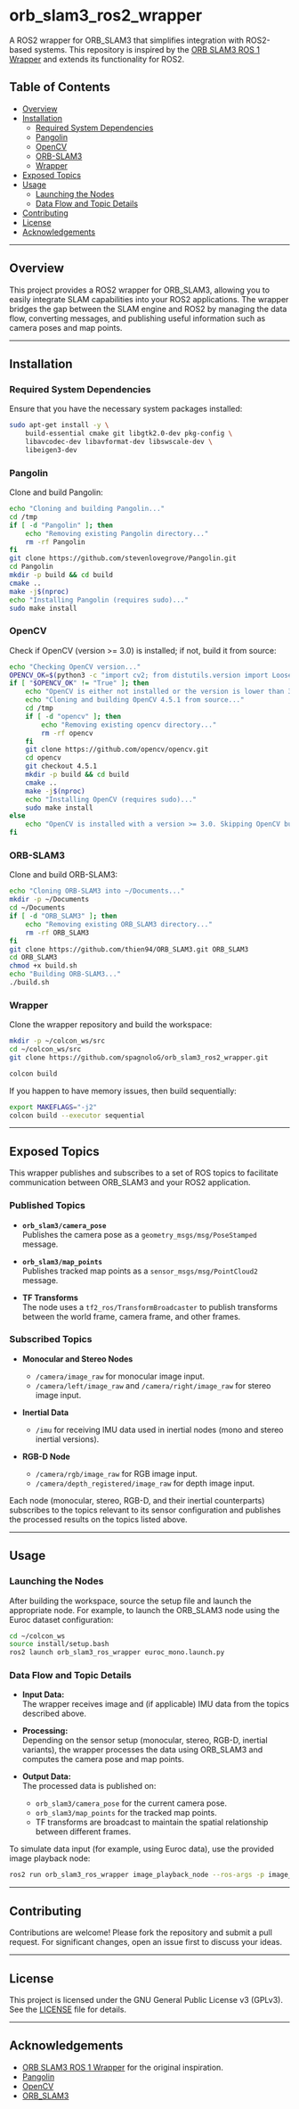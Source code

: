 # orb_slam3_ros2_wrapper

A ROS2 wrapper for ORB_SLAM3 that simplifies integration with ROS2-based systems. This repository is inspired by the [ORB SLAM3 ROS 1 Wrapper](https://github.com/thien94/orb_slam3_ros_wrapper) and extends its functionality for ROS2.

## Table of Contents

- [Overview](#overview)
- [Installation](#installation)
  - [Required System Dependencies](#required-system-dependencies)
  - [Pangolin](#pangolin)
  - [OpenCV](#opencv)
  - [ORB-SLAM3](#orb-slam3)
  - [Wrapper](#wrapper)
- [Exposed Topics](#exposed-topics)
- [Usage](#usage)
  - [Launching the Nodes](#launching-the-nodes)
  - [Data Flow and Topic Details](#data-flow-and-topic-details)
- [Contributing](#contributing)
- [License](#license)
- [Acknowledgements](#acknowledgements)

---

## Overview

This project provides a ROS2 wrapper for ORB_SLAM3, allowing you to easily integrate SLAM capabilities into your ROS2 applications. The wrapper bridges the gap between the SLAM engine and ROS2 by managing the data flow, converting messages, and publishing useful information such as camera poses and map points.

---

## Installation

### Required System Dependencies

Ensure that you have the necessary system packages installed:

```bash
sudo apt-get install -y \
    build-essential cmake git libgtk2.0-dev pkg-config \
    libavcodec-dev libavformat-dev libswscale-dev \
    libeigen3-dev
```

### Pangolin

Clone and build Pangolin:

```bash
echo "Cloning and building Pangolin..."
cd /tmp
if [ -d "Pangolin" ]; then
    echo "Removing existing Pangolin directory..."
    rm -rf Pangolin
fi
git clone https://github.com/stevenlovegrove/Pangolin.git
cd Pangolin
mkdir -p build && cd build
cmake ..
make -j$(nproc)
echo "Installing Pangolin (requires sudo)..."
sudo make install
```

### OpenCV

Check if OpenCV (version >= 3.0) is installed; if not, build it from source:

```bash
echo "Checking OpenCV version..."
OPENCV_OK=$(python3 -c "import cv2; from distutils.version import LooseVersion; print(LooseVersion(cv2.__version__) >= LooseVersion('3.0'))" 2>/dev/null || echo "False")
if [ "$OPENCV_OK" != "True" ]; then
    echo "OpenCV is either not installed or the version is lower than 3.0."
    echo "Cloning and building OpenCV 4.5.1 from source..."
    cd /tmp
    if [ -d "opencv" ]; then
        echo "Removing existing opencv directory..."
        rm -rf opencv
    fi
    git clone https://github.com/opencv/opencv.git
    cd opencv
    git checkout 4.5.1
    mkdir -p build && cd build
    cmake ..
    make -j$(nproc)
    echo "Installing OpenCV (requires sudo)..."
    sudo make install
else
    echo "OpenCV is installed with a version >= 3.0. Skipping OpenCV build."
fi
```

### ORB-SLAM3

Clone and build ORB-SLAM3:

```bash
echo "Cloning ORB-SLAM3 into ~/Documents..."
mkdir -p ~/Documents
cd ~/Documents
if [ -d "ORB_SLAM3" ]; then
    echo "Removing existing ORB_SLAM3 directory..."
    rm -rf ORB_SLAM3
fi
git clone https://github.com/thien94/ORB_SLAM3.git ORB_SLAM3
cd ORB_SLAM3
chmod +x build.sh
echo "Building ORB-SLAM3..."
./build.sh
```

### Wrapper

Clone the wrapper repository and build the workspace:

```bash
mkdir -p ~/colcon_ws/src
cd ~/colcon_ws/src
git clone https://github.com/spagnoloG/orb_slam3_ros2_wrapper.git

colcon build
```

If you happen to have memory issues, then build sequentially:

```bash
export MAKEFLAGS="-j2"
colcon build --executor sequential
```

---

## Exposed Topics

This wrapper publishes and subscribes to a set of ROS topics to facilitate communication between ORB_SLAM3 and your ROS2 application.

### Published Topics

- **`orb_slam3/camera_pose`**  
  Publishes the camera pose as a `geometry_msgs/msg/PoseStamped` message.

- **`orb_slam3/map_points`**  
  Publishes tracked map points as a `sensor_msgs/msg/PointCloud2` message.

- **TF Transforms**  
  The node uses a `tf2_ros/TransformBroadcaster` to publish transforms between the world frame, camera frame, and other frames.

### Subscribed Topics

- **Monocular and Stereo Nodes**  
  - `/camera/image_raw` for monocular image input.  
  - `/camera/left/image_raw` and `/camera/right/image_raw` for stereo image input.

- **Inertial Data**  
  - `/imu` for receiving IMU data used in inertial nodes (mono and stereo inertial versions).

- **RGB-D Node**  
  - `/camera/rgb/image_raw` for RGB image input.  
  - `/camera/depth_registered/image_raw` for depth image input.

Each node (monocular, stereo, RGB-D, and their inertial counterparts) subscribes to the topics relevant to its sensor configuration and publishes the processed results on the topics listed above.

---

## Usage

### Launching the Nodes

After building the workspace, source the setup file and launch the appropriate node. For example, to launch the ORB_SLAM3 node using the Euroc dataset configuration:

```bash
cd ~/colcon_ws
source install/setup.bash
ros2 launch orb_slam3_ros_wrapper euroc_mono.launch.py
```

### Data Flow and Topic Details

- **Input Data:**  
  The wrapper receives image and (if applicable) IMU data from the topics described above.

- **Processing:**  
  Depending on the sensor setup (monocular, stereo, RGB-D, inertial variants), the wrapper processes the data using ORB_SLAM3 and computes the camera pose and map points.

- **Output Data:**  
  The processed data is published on:
  - `orb_slam3/camera_pose` for the current camera pose.
  - `orb_slam3/map_points` for the tracked map points.
  - TF transforms are broadcast to maintain the spatial relationship between different frames.

To simulate data input (for example, using Euroc data), use the provided image playback node:

```bash
ros2 run orb_slam3_ros_wrapper image_playback_node --ros-args -p image_dir:=<path_to_eurocc_data_dir> -p publish_rate:=10.0
```

---

## Contributing

Contributions are welcome! Please fork the repository and submit a pull request. For significant changes, open an issue first to discuss your ideas.

---

## License

This project is licensed under the GNU General Public License v3 (GPLv3). See the [LICENSE](LICENSE) file for details.

---

## Acknowledgements

- [ORB SLAM3 ROS 1 Wrapper](https://github.com/thien94/orb_slam3_ros_wrapper) for the original inspiration.
- [Pangolin](https://github.com/stevenlovegrove/Pangolin)
- [OpenCV](https://github.com/opencv/opencv)
- [ORB_SLAM3](https://github.com/thien94/ORB_SLAM3)
